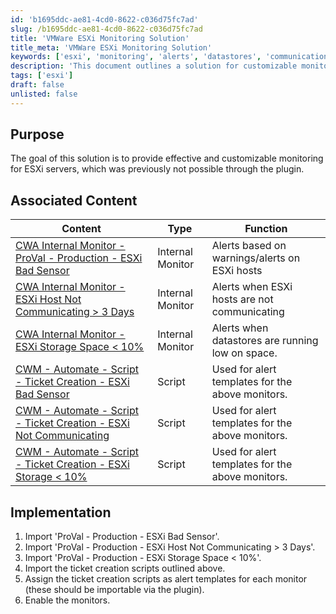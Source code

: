 ```yaml
---
id: 'b1695ddc-ae81-4cd0-8622-c036d75fc7ad'
slug: /b1695ddc-ae81-4cd0-8622-c036d75fc7ad
title: 'VMWare ESXi Monitoring Solution'
title_meta: 'VMWare ESXi Monitoring Solution'
keywords: ['esxi', 'monitoring', 'alerts', 'datastores', 'communication']
description: 'This document outlines a solution for customizable monitoring of ESXi servers, detailing associated internal monitors and scripts for alert management. It provides step-by-step implementation guidance to enhance server monitoring capabilities.'
tags: ['esxi']
draft: false
unlisted: false
---
```


## Purpose

The goal of this solution is to provide effective and customizable monitoring for ESXi servers, which was previously not possible through the plugin.

## Associated Content

| Content                                                                                     | Type            | Function                                         |
|---------------------------------------------------------------------------------------------|-----------------|-------------------------------------------------|
| [CWA Internal Monitor - ProVal - Production - ESXi Bad Sensor](/docs/2f8424d7-00aa-4cee-a4fb-56cbc412108b)         | Internal Monitor | Alerts based on warnings/alerts on ESXi hosts   |
| [CWA Internal Monitor - ESXi Host Not Communicating > 3 Days](/docs/905bda70-64aa-4e66-a18f-c5d0eef2b7fd)         | Internal Monitor | Alerts when ESXi hosts are not communicating     |
| [CWA Internal Monitor - ESXi Storage Space < 10%](/docs/9b1477b3-6d88-4a1c-b313-50c638bb84ee)                     | Internal Monitor | Alerts when datastores are running low on space. |
| [CWM - Automate - Script - Ticket Creation - ESXi Bad Sensor](/docs/26780ede-b390-4f16-9d5a-de876ab180ee)         | Script          | Used for alert templates for the above monitors. |
| [CWM - Automate - Script - Ticket Creation - ESXi Not Communicating](/docs/7e7eb565-3b99-4e6f-89f8-6257f5b4e7d6) | Script          | Used for alert templates for the above monitors. |
| [CWM - Automate - Script - Ticket Creation - ESXi Storage < 10%](/docs/61158e8d-5349-418a-9cd8-81685d622846)     | Script          | Used for alert templates for the above monitors. |

## Implementation

1. Import 'ProVal - Production - ESXi Bad Sensor'.
2. Import 'ProVal - Production - ESXi Host Not Communicating > 3 Days'.
3. Import 'ProVal - Production - ESXi Storage Space < 10%'.
4. Import the ticket creation scripts outlined above.
5. Assign the ticket creation scripts as alert templates for each monitor (these should be importable via the plugin).
6. Enable the monitors.

